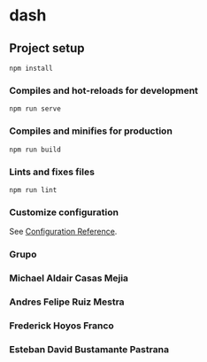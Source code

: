 # dash

## Project setup
```
npm install
```

### Compiles and hot-reloads for development
```
npm run serve
```

### Compiles and minifies for production
```
npm run build
```

### Lints and fixes files
```
npm run lint
```

### Customize configuration
See [Configuration Reference](https://cli.vuejs.org/config/).

### Grupo 
### Michael Aldair Casas Mejia
### Andres Felipe Ruiz Mestra
### Frederick Hoyos Franco
### Esteban David Bustamante Pastrana